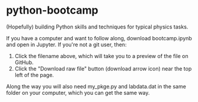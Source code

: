 # python-bootcamp
(Hopefully) building Python skills and techniques for typical physics tasks.

If you have a computer and want to follow along, download bootcamp.ipynb and open in Jupyter. If you're not a git user, then:
1. Click the filename above, which will take you to a preview of the file on GitHub.
2. Click the "Download raw file" button (download arrow icon) near the top left of the page.


Along the way you will also need my_pkge.py and labdata.dat in the same folder on your computer, which you can get the same way.
